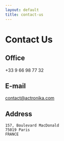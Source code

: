```yaml
---
layout: default
title: contact-us
---
```


# Contact Us

Office
-
+33 9 66 98 77 32

E-mail
-
[contact@actronika.com](mailto:contact@actronika.com)

Address
-
    157, Boulevard MacDonald
    75019 Paris
    FRANCE

